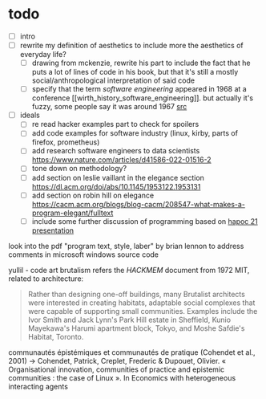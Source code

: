 # todo

- [ ] intro
- [ ] rewrite my definition of aesthetics to include more the aesthetics of everyday life?
  - [ ] drawing from mckenzie, rewrite his part to include the fact that he puts a lot of lines of code in his book, but that it's still a mostly social/anthropological interpretation of said code
  - [ ] specify that the term _software engineering_ appeared in 1968 at a conference [[wirth_history_software_engineering]]. but actually it's fuzzy, some people say it was around 1967 [src](https://www.princeton.edu/~hos/mike/articles/hcht.pdf)
- [ ] ideals
  - [ ] re read hacker examples part to check for spoilers
  - [ ] add code examples for software industry (linux, kirby, parts of firefox, prometheus)
  - [ ] add research software engineers to data scientists https://www.nature.com/articles/d41586-022-01516-2
  - [ ] tone down on methodology?
  - [ ] add section on leslie vaillant in the elegance section https://dl.acm.org/doi/abs/10.1145/1953122.1953131
  - [ ] add section on robin hill on elegance https://cacm.acm.org/blogs/blog-cacm/208547-what-makes-a-program-elegant/fulltext
  - [ ] include some further discussion of programming based on [hapoc 21 presentation](https://hapoc2021.sciencesconf.org/data/pages/_Toscano_Intentionalities_of_code_presentation.pdf)

look into the pdf "program text, style, laber" by brian lennon to address comments in microsoft windows source code

yullil - code art brutalism refers the _HACKMEM_ document from 1972 MIT, related to architecture: 

> Rather than designing one-off buildings, many Brutalist architects were interested in creating habitats, adaptable social complexes that were capable of supporting small communities. Examples include the Ivor Smith and Jack Lynn's Park Hill estate in Sheffield, Kunio Mayekawa's Harumi apartment block, Tokyo, and Moshe Safdie's Habitat, Toronto.

communautés épistémiques et communautés de pratique (Cohendet et al., 2001) -> Cohendet, Patrick, Creplet, Frederic & Dupouet, Olivier. « Organisational innovation, communities of practice and epistemic communities : the case of Linux ». In Economics with heterogeneous interacting agents